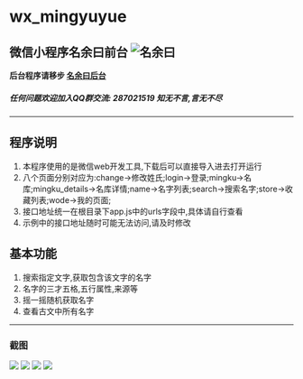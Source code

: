# wx_mingyuyue
## 微信小程序名余曰前台 ![名余曰](https://ws3.sinaimg.cn/large/006tKfTcgy1fhjge4gnnij308y08y0tb.jpg)
**后台程序请移步 [名余曰后台](https://github.com/cuiwang/mingyuyue)**

##### 任何问题欢迎加入QQ群交流: **287021519** 知无不言,言无不尽

-------
## 程序说明
1. 本程序使用的是微信web开发工具,下载后可以直接导入进去打开运行
2. 八个页面分别对应为:change->修改姓氏;login->登录;mingku->名库;mingku_details->名库详情;name->名字列表;search->搜索名字;store->收藏列表;wode->我的页面;
3. 接口地址统一在根目录下app.js中的urls字段中,具体请自行查看
4. 示例中的接口地址随时可能无法访问,请及时修改

## 基本功能
1. 搜索指定文字,获取包含该文字的名字
2. 名字的三才五格,五行属性,来源等
3. 摇一摇随机获取名字
4. 查看古文中所有名字

-------
### 截图
![](https://ws4.sinaimg.cn/large/006tKfTcgy1fhjh4qwhcoj30yi1pchdu.jpg)
![](https://ws1.sinaimg.cn/large/006tKfTcgy1fhjh54nvp9j30yi1pcn1k.jpg)
![](https://ws1.sinaimg.cn/large/006tKfTcgy1fhjh5bympnj30yi1pcte9.jpg)
![](https://ws3.sinaimg.cn/large/006tKfTcgy1fhjh5jfruuj30yi1pcnpd.jpg)


